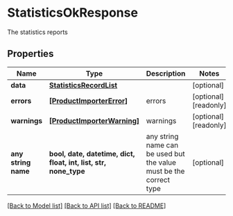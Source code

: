 # StatisticsOkResponse

The statistics reports

## Properties
Name | Type | Description | Notes
------------ | ------------- | ------------- | -------------
**data** | [**StatisticsRecordList**](StatisticsRecordList.md) |  | [optional] 
**errors** | [**[ProductImporterError]**](ProductImporterError.md) | errors | [optional] [readonly] 
**warnings** | [**[ProductImporterWarning]**](ProductImporterWarning.md) | warnings | [optional] [readonly] 
**any string name** | **bool, date, datetime, dict, float, int, list, str, none_type** | any string name can be used but the value must be the correct type | [optional]

[[Back to Model list]](../README.md#documentation-for-models) [[Back to API list]](../README.md#documentation-for-api-endpoints) [[Back to README]](../README.md)



